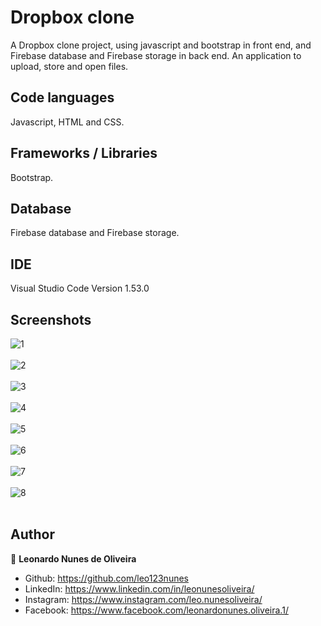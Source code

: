 # Dropbox clone
A Dropbox clone project, using javascript and bootstrap in front end, and Firebase database and Firebase storage in back end. An application to upload, store and open files. 

## Code languages

Javascript, HTML and CSS.

## Frameworks / Libraries

Bootstrap.

## Database

Firebase database and Firebase storage.

## IDE

Visual Studio Code Version 1.53.0
  
## Screenshots

![1](https://user-images.githubusercontent.com/53942734/143719582-945c1d76-6b36-49ea-b90f-fb16a64a5c27.png)<br></br>
![2](https://user-images.githubusercontent.com/53942734/143719583-899baece-ae50-4ead-972e-808d34cadcde.png)<br></br>
![3](https://user-images.githubusercontent.com/53942734/143719584-e05bb2a6-0496-4566-887b-b19220db6655.png)<br></br>
![4](https://user-images.githubusercontent.com/53942734/143719586-d5caa473-ba86-4937-aed4-d9fc9d3dbae6.png)<br></br>
![5](https://user-images.githubusercontent.com/53942734/143719587-063a2f8a-708f-4aed-a47d-4c1d0f866ded.png)<br></br>
![6](https://user-images.githubusercontent.com/53942734/143719588-9918342e-577b-4e5a-9707-51f4eb9b8df9.png)<br></br>
![7](https://user-images.githubusercontent.com/53942734/143719589-a1090f60-858e-41fe-98d9-c0c59f8818a3.png)<br></br>
![8](https://user-images.githubusercontent.com/53942734/143719590-fccd900b-0456-4ab7-b5f8-1bd99e2e06df.png)<br></br>

## Author

👤 **Leonardo Nunes de Oliveira**

* Github: https://github.com/leo123nunes
* LinkedIn: https://www.linkedin.com/in/leonunesoliveira/
* Instagram: https://www.instagram.com/leo.nunesoliveira/
* Facebook: https://www.facebook.com/leonardonunes.oliveira.1/






